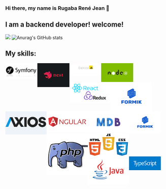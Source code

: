 ### Hi there, my name is Rugaba René Jean 👋

## I am a backend developer! welcome!
![](https://github-profile-summary-cards.vercel.app/api/cards/profile-details?username=ReneRugaba&theme=monokai)
![Anurag's GitHub stats](https://github-readme-stats.vercel.app/api?username=ReneRugaba&theme=calm&show_icons=true)



## My skills:
<div width="100%">
<img width="20%"  align="left" src="https://github.com/ReneRugaba/ReneRugaba/blob/main/img/SYMF.jpg"/>
<img width="20%" align="left" width="100px" src="https://github.com/ReneRugaba/ReneRugaba/blob/main/img/nest.png"/>
<img width="20%" align="left" width="130px" src="https://github.com/ReneRugaba/ReneRugaba/blob/main/img/express.png"/>
<img width="20%" align="left" width="130px" src="https://github.com/ReneRugaba/ReneRugaba/blob/main/img/0%20T6tdupZFishq1o5t.png"/>
</div>
<br>
<div width="100%">
<div><img align="left" width="130px" src="https://github.com/ReneRugaba/ReneRugaba/blob/main/img/REACT.png"/></div>
<div><img align="left" width="130px" src="https://github.com/ReneRugaba/ReneRugaba/blob/main/img/Formik-1.png"/></div>
<div><img align="left" width="130px" src="https://github.com/ReneRugaba/ReneRugaba/blob/main/img/axios1.png"/></div>
<div><img align="left" width="130px" src="https://github.com/ReneRugaba/ReneRugaba/blob/main/img/ANGULAR.png"/></div>
<div><img align="left" width="130px" src="https://github.com/ReneRugaba/ReneRugaba/blob/main/img/MDB.jpg"/></div>
</div>
<br>
<div width="100%">
<div><img align="left" width="100px" src="https://github.com/ReneRugaba/ReneRugaba/blob/main/img/Formik-1.png"/></div>
<div><img align="left" width="130px" src="https://github.com/ReneRugaba/ReneRugaba/blob/main/img/astuces-php1.jpg"/></div>
<div><img align="left" width="130px" src="https://github.com/ReneRugaba/ReneRugaba/blob/main/img/html-css-js.jpg"/></div>
<div><img align="left" width="130px" src="https://github.com/ReneRugaba/ReneRugaba/blob/main/img/java-logo.jpg"/></div>
<div><img align="left" width="100px" src="https://github.com/ReneRugaba/ReneRugaba/blob/main/img/typescript.png"/></div>
</div>
